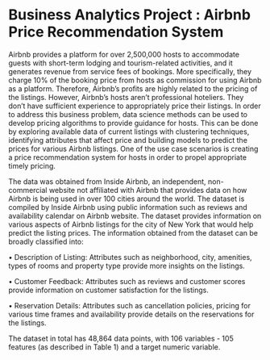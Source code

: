 # Business Analytics Project : Airbnb Price Recommendation System
Airbnb provides a platform for over 2,500,000 hosts to accommodate guests with short-term lodging and tourism-related activities, and it generates revenue from service fees of bookings. More specifically, they charge 10% of the booking price from hosts as commission for using Airbnb as a platform. Therefore, Airbnb’s profits are highly related to the pricing of the listings. However, Airbnb’s hosts aren’t professional hoteliers. They don’t have sufficient experience to appropriately price their listings. In order to address this business problem, data science methods can be used to develop pricing algorithms to provide guidance for hosts. This can be done by exploring available data of current listings with clustering techniques, identifying attributes that affect price and building models to predict the prices for various Airbnb listings. One of the use case scenarios is creating a price recommendation system for hosts in order to propel appropriate timely pricing. 

The data was obtained from Inside Airbnb, an independent, non-commercial website not affiliated with Airbnb that provides data on how Airbnb is being used in over 100 cities around the world. The dataset is compiled by Inside Airbnb using public information such as reviews and availability calendar on Airbnb website. The dataset provides information on various aspects of Airbnb listings for the city of New York that would help predict the listing prices. The information obtained from the dataset can be broadly classified into:

  •	Description of Listing: Attributes such as neighborhood, city, amenities, types of rooms and property type provide more insights on the listings. 
  
  •	Customer Feedback: Attributes such as reviews and customer scores provide information on customer satisfaction for the listings.
  
  •	Reservation Details: Attributes such as cancellation policies, pricing for various time frames and availability provide details on the reservations for the listings. 
  
The dataset in total has 48,864 data points, with 106 variables - 105 features (as described in Table 1) and a target numeric variable. 
